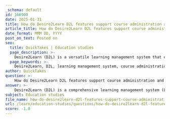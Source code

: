```yaml
---
_schema: default
id: 166900
date: 2025-01-31
title: How do Desire2Learn D2L features support course administration and content delivery?
article_title: How do Desire2Learn D2L features support course administration and content delivery?
date_format: MMM DD, YYYY
post_on_text: Posted on
seo:
  title: QuickTakes | Education studies
  page_description: >-
    Desire2Learn (D2L) is a versatile learning management system that enhances course administration and content delivery through features such as multimedia integration, grade tracking, communication tools, and accessibility for an improved educational experience.
  page_keywords: >-
    Desire2Learn, D2L, learning management system, course administration, content delivery, educational experience, instructor management, multimedia resources, grade tracking, communication tools, student collaboration, accessibility, assessment, feedback
author: QuickTakes
question: >-
    How do Desire2Learn D2L features support course administration and content delivery?
answer: >-
    Desire2Learn (D2L) is a comprehensive learning management system (LMS) that significantly supports course administration and content delivery through a variety of features designed to enhance the educational experience for both instructors and students. Here are some key aspects of how D2L facilitates these processes:\n\n1. **Course Administration**: D2L allows instructors to efficiently manage course logistics. This includes uploading course materials such as syllabi, lecture notes, and multimedia content. Instructors can also create and manage assignments, set deadlines, and organize course content in a structured manner, making it easier for students to navigate.\n\n2. **Content Delivery**: The platform supports the delivery of educational content in various formats. Instructors can integrate videos, interactive quizzes, and other multimedia resources to enrich the learning experience. This flexibility helps cater to different learning styles and keeps students engaged.\n\n3. **Grade Tracking**: D2L includes features for tracking student performance. Instructors can input grades for assignments and assessments, which students can access in real-time. This transparency helps students understand their progress and areas needing improvement.\n\n4. **Communication Tools**: D2L provides various communication features, such as discussion forums, announcements, and messaging systems. These tools facilitate interaction between students and instructors, allowing for timely feedback and clarification of course expectations.\n\n5. **Collaboration**: The platform encourages collaboration among students through group projects and discussion boards. This fosters a sense of community and enhances peer learning, which is crucial in an online educational environment.\n\n6. **Accessibility**: D2L is designed to be user-friendly and accessible, ensuring that all students can engage with the course materials and participate in discussions, regardless of their technical skills.\n\n7. **Assessment and Feedback**: Instructors can create quizzes and surveys to assess student understanding and gather feedback on the course. This formative assessment capability allows for adjustments in teaching strategies to better meet student needs.\n\nIn summary, Desire2Learn (D2L) features provide a robust framework for course administration and content delivery, enhancing the overall learning experience by promoting engagement, facilitating communication, and supporting effective assessment practices.
subject: Education studies
file_name: how-do-desire2learn-d2l-features-support-course-administration-and-content-delivery.md
url: /learn/education-studies/questions/how-do-desire2learn-d2l-features-support-course-administration-and-content-delivery
score: -1.0
---
```


&nbsp;